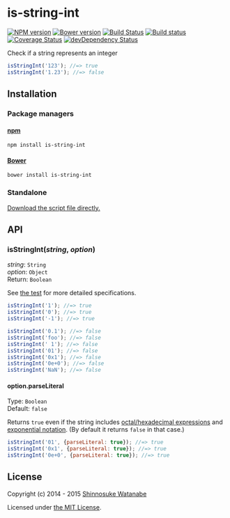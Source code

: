 # is-string-int

[![NPM version](https://img.shields.io/npm/v/is-string-int.svg)](https://www.npmjs.com/package/is-string-int)
[![Bower version](https://img.shields.io/bower/v/is-string-int.svg)](https://github.com/shinnn/is-string-int.js/releases)
[![Build Status](https://travis-ci.org/shinnn/is-string-int.js.svg?branch=master)](https://travis-ci.org/shinnn/is-string-int.js)
[![Build status](https://ci.appveyor.com/api/projects/status/j4in0k0pwp20a0rj?svg=true)](https://ci.appveyor.com/project/ShinnosukeWatanabe/is-string-int-js)
[![Coverage Status](https://coveralls.io/repos/shinnn/is-string-int.js/badge.svg?branch=master&service=github)](https://coveralls.io/github/shinnn/is-string-int.js?branch=master)
[![devDependency Status](https://david-dm.org/shinnn/is-string-int.js/dev-status.svg)](https://david-dm.org/shinnn/is-string-int.js#info=devDependencies)

Check if a string represents an integer

```javascript
isStringInt('123'); //=> true
isStringInt('1.23'); //=> false
```

## Installation

### Package managers

#### [npm](https://www.npmjs.com/)

```
npm install is-string-int
```

#### [Bower](http://bower.io/)

```
bower install is-string-int
```

### Standalone

[Download the script file directly.](https://raw.githubusercontent.com/shinnn/is-string-int.js/master/is-string-int.js)

## API

### isStringInt(*string*, *option*)

*string*: `String`  
*option*: `Object`  
Return: `Boolean`

See [the test](./test.js) for more detailed specifications.

```javascript
isStringInt('1'); //=> true
isStringInt('0'); //=> true
isStringInt('-1'); //=> true

isStringInt('0.1'); //=> false
isStringInt('foo'); //=> false
isStringInt(' 1'); //=> false
isStringInt('01'); //=> false
isStringInt('0x1'); //=> false
isStringInt('0e+0'); //=> false
isStringInt('NaN'); //=> false
```

#### option.parseLiteral

Type: `Boolean`  
Default: `false`

Returns `true` even if the string includes [octal/hexadecimal expressions](https://developer.mozilla.org/docs/Web/JavaScript/Guide/Values,_variables,_and_literals#Integers) and [exponential notation](https://developer.mozilla.org/docs/Web/JavaScript/Guide/Values,_variables,_and_literals#Floating-point_literals). (By default it returns `false` in that case.)

```javascript
isStringInt('01', {parseLiteral: true}); //=> true
isStringInt('0x1', {parseLiteral: true}); //=> true
isStringInt('0e+0', {parseLiteral: true}); //=> true
```

## License

Copyright (c) 2014 - 2015 [Shinnosuke Watanabe](https://github.com/shinnn)

Licensed under [the MIT License](./LICENSE).
